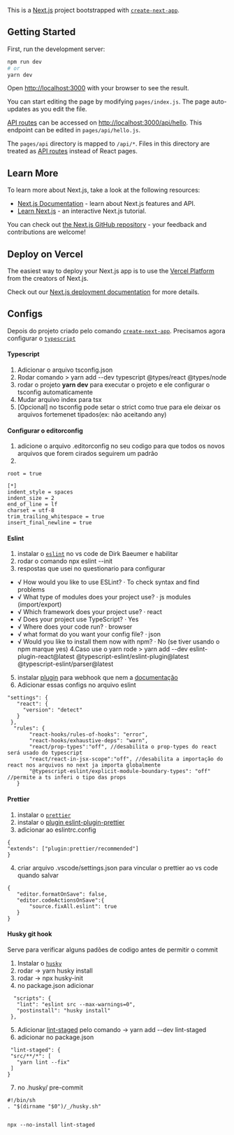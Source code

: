 This is a [Next.js](https://nextjs.org/) project bootstrapped with [`create-next-app`](https://github.com/vercel/next.js/tree/canary/packages/create-next-app).

## Getting Started

First, run the development server:

```bash
npm run dev
# or
yarn dev
```

Open [http://localhost:3000](http://localhost:3000) with your browser to see the result.

You can start editing the page by modifying `pages/index.js`. The page auto-updates as you edit the file.

[API routes](https://nextjs.org/docs/api-routes/introduction) can be accessed on [http://localhost:3000/api/hello](http://localhost:3000/api/hello). This endpoint can be edited in `pages/api/hello.js`.

The `pages/api` directory is mapped to `/api/*`. Files in this directory are treated as [API routes](https://nextjs.org/docs/api-routes/introduction) instead of React pages.

## Learn More

To learn more about Next.js, take a look at the following resources:

- [Next.js Documentation](https://nextjs.org/docs) - learn about Next.js features and API.
- [Learn Next.js](https://nextjs.org/learn) - an interactive Next.js tutorial.

You can check out [the Next.js GitHub repository](https://github.com/vercel/next.js/) - your feedback and contributions are welcome!

## Deploy on Vercel

The easiest way to deploy your Next.js app is to use the [Vercel Platform](https://vercel.com/new?utm_medium=default-template&filter=next.js&utm_source=create-next-app&utm_campaign=create-next-app-readme) from the creators of Next.js.

Check out our [Next.js deployment documentation](https://nextjs.org/docs/deployment) for more details.

## Configs

Depois do projeto criado pelo comando [`create-next-app`](https://github.com/vercel/next.js/tree/canary/packages/create-next-app). 
Precisamos agora configurar o [`typescript`](https://nextjs.org/docs/basic-features/typescript)
#### Typescript
1. Adicionar o arquivo tsconfig.json
2. Rodar comando > yarn add --dev typescript @types/react @types/node
3. rodar o projeto **yarn dev** para executar o projeto e ele configurar o tsconfig automaticamente
4. Mudar arquivo index para tsx
5. [Opcional] no tsconfig pode setar o strict como true para ele deixar os arquivos fortemenet tipados(ex: não aceitando any)

#### Configurar o editorconfig
1. adicione o arquivo .editorconfig no seu codigo para que todos os novos arquivos que forem cirados seguirem um padrão
2. 
``` 
root = true

[*]
indent_style = spaces
indent_size = 2
end_of_line = lf
charset = utf-8
trim_trailing_whitespace = true
insert_final_newline = true
```

#### Eslint
1. instalar o [`eslint`](https://eslint.org/) no vs code de Dirk Baeumer e habilitar
2. rodar o comando npx eslint --init
3. respostas que usei no questionario para configurar
- √ How would you like to use ESLint? · To check syntax and find problems    
- √ What type of modules does your project use? · js modules (import/export)
- √ Which framework does your project use? · react 
- √ Does your project use TypeScript? ·  Yes
- √ Where does your code run? · browser
- √ what format do you want your config file? · json
- √ Would you like to install them now with npm? · No (se tiver usando o npm marque yes)
4.Caso use o yarn rode > yarn add --dev eslint-plugin-react@latest @typescript-eslint/eslint-plugin@latest @typescript-eslint/parser@latest
5. instalar [plugin](https://www.npmjs.com/package/eslint-plugin-react-hooks) para webhook que nem a [documentação](https://www.npmjs.com/package/eslint-plugin-react-hooks)
6. Adicionar essas configs no arquivo eslint
 ``` 
 "settings": {
    "react": {
      "version": "detect"
    }
  },
   "rules": {
        "react-hooks/rules-of-hooks": "error",
        "react-hooks/exhaustive-deps": "warn",
        "react/prop-types":"off", //desabilita o prop-types do react será usado do typescript
        "react/react-in-jsx-scope":"off", //desabilita a importação do react nos arquivos no next ja importa globalmente
        "@typescript-eslint/explicit-module-boundary-types": "off" //permite a ts inferi o tipo das props
    }
 ``` 
 
 #### Prettier
 1. instalar o [`prettier`](https://prettier.io/docs/en/install.html)
 2. instalar o [plugin eslint-plugin-prettier](https://github.com/prettier/eslint-plugin-prettier)  
 3. adicionar ao eslintrc.config
  ```
  {
  "extends": ["plugin:prettier/recommended"]
  }
```
4. criar arquivo .vscode/settings.json para vincular o prettier ao vs code quando salvar
 ```
 {
    "editor.formatOnSave": false,
    "editor.codeActionsOnSave":{
        "source.fixAll.eslint": true
    }
}
```
 #### Husky git hook
 Serve para verificar alguns padões de codigo antes de permitir o commit
 1. Instalar o [`husky`](https://typicode.github.io/husky/#/?id=install)
 2. rodar -> yarn husky install   
 3. rodar -> npx husky-init
 4.  no package.json adicionar 
 ```
   "scripts": {
    "lint": "eslint src --max-warnings=0",
    "postinstall": "husky install"
  },
  ```
  5. Adicionar [lint-staged](https://github.com/okonet/lint-staged#examples) pelo comando -> yarn add --dev lint-staged
  6. adicionar no package.json
   ```
    "lint-staged": {
    "src/**/*": [
      "yarn lint --fix"
    ]
  }
  ```
  7. no .husky/ pre-commit
  ````
  #!/bin/sh
. "$(dirname "$0")/_/husky.sh"


npx --no-install lint-staged

  ````
